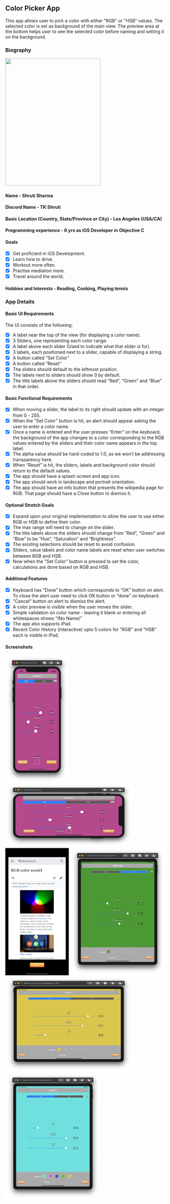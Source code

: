 ## Color Picker App
This app allows user to pick a color with either "RGB" or "HSB" values. The selected color is set as background of the main view. The preview area at the bottom helps user to see the selected color before naming and setting it on the background.

### Biography 
<img src="../Bio-Image.png" width="300" height="400"><br/>
#### Name - Shruti Sharma
#### Discord Name - TK:Shruti
#### Basic Location (Country, State/Province or City) - Los Angeles (USA/CA)
#### Programming experience - 6 yrs as iOS Developer in Objective C
#### Goals
- [x] Get proficient in iOS Development.
- [x] Learn how to drive.
- [x] Workout more often.
- [x] Practise mediation more.
- [x] Travel around the world.
#### Hobbies and Interests - Reading, Cooking, Playing tennis

### App Details

#### Basic UI Requirements

The UI consists of the following: <br/>
- [x] A label near the top of the view (for displaying a color name).
- [x] 3 Sliders, one representing each color range.
- [x] A label above each slider (Used to indicate what that slider is for).
- [x] 3 labels, each positioned next to a slider, capable of displaying a string.
- [x] A button called “Set Color”
- [x] A button called “Reset”
- [x] The sliders should default to the leftmost position.
- [x] The labels next to sliders should show 0 by default. 
- [x] The title labels above the sliders should read “Red”, “Green” and “Blue” in that order.

#### Basic Functional Requirements

- [x] When moving a slider, the label to its right should update with an integer from 0 - 255.
- [x] When the “Set Color” button is hit, an alert should appear asking the user to enter a color name.
- [x] Once a name is entered and the user presses “Enter” on the keyboard, the background of the app changes to a color corresponding to the RGB values entered by the sliders and their color name appears in the top label. 
- [x] The alpha value should be hard-coded to 1.0, as we won’t be addressing transparency here.
- [x] When “Reset” is hit, the sliders, labels and background color should return to the default values.
- [x] The app should have a splash screen and app icon.
- [x] The app should work in landscape and portrait orientation.
- [x] The app should have an info button that presents the wikipedia page for RGB. That page should have a Close button to dismiss it.

#### Optional Stretch Goals 

- [x] Expand upon your original implementation to allow the user to use either RGB or HSB to define their color.
- [x] The max range will need to change on the slider.
- [x] The title labels above the sliders should change from “Red”, “Green” and “Blue” to be “Hue”, “Saturation” and “Brightness”.
- [x] The existing selections should be reset to avoid confusion.
- [x] Sliders, value labels and color name labels are reset when user switches between RGB and HSB.
- [x] Now when the "Set Color" button is pressed to set the color, calculations are done based on RGB and HSB.

#### Additional Features
- [x] Keyboard has “Done” button which corresponds to “OK” button on alert. To close the alert user need to click OK button or “done” on keyboard.
- [x] "Cancel" button on alert to dismiss the alert.
- [x] A color preview is visible when the user moves the slider.
- [x] Simple validation on color name - leaving it blank or entering all whitespaces shows “(No Name)”
- [x] The app also supports iPad.
- [x] Recent Color History (interactive) upto 5 colors for "RGB" and "HSB" each is visible in iPad.

#### Screenshots
<img src="Screenshots/iPhone/iPhone-Potrait.png" width="200" height="400">
<img src="Screenshots/iPhone/iPhone-Landscape.png" width="400" height="200">
<img src="Screenshots/iPhone/Iphone-Wikipedia.png" width="200" height="400">
<img src="Screenshots/iPad/iPad-Potrait.png" width="300" height="400">
<img src="Screenshots/iPad/iPad-Landscape.png" width="400" height="300">
<img src="Screenshots/iPad/iPad-ColorHistory.png" width="300" height="400">
